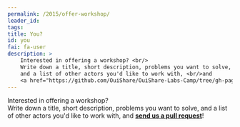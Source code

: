 ```yaml
---
permalink: /2015/offer-workshop/
leader_id: 
tags: 
title: You?
id: you
fai: fa-user
description: >
    Interested in offering a workshop? <br/>
    Write down a title, short description, problems you want to solve, 
    and a list of other actors you'd like to work with, <br/>and
    <a href="https://github.com/OuiShare/OuiShare-Labs-Camp/tree/gh-pages/_workshops"><strong>send us a pull request</strong></a>!
---
```



Interested in offering a workshop? <br/>
    Write down a title, short description, problems you want to solve, 
    and a list of other actors you'd like to work with, and
    <a href="https://github.com/OuiShare/OuiShare-Labs-Camp/tree/gh-pages/_workshops"><strong>send us a pull request</strong></a>!